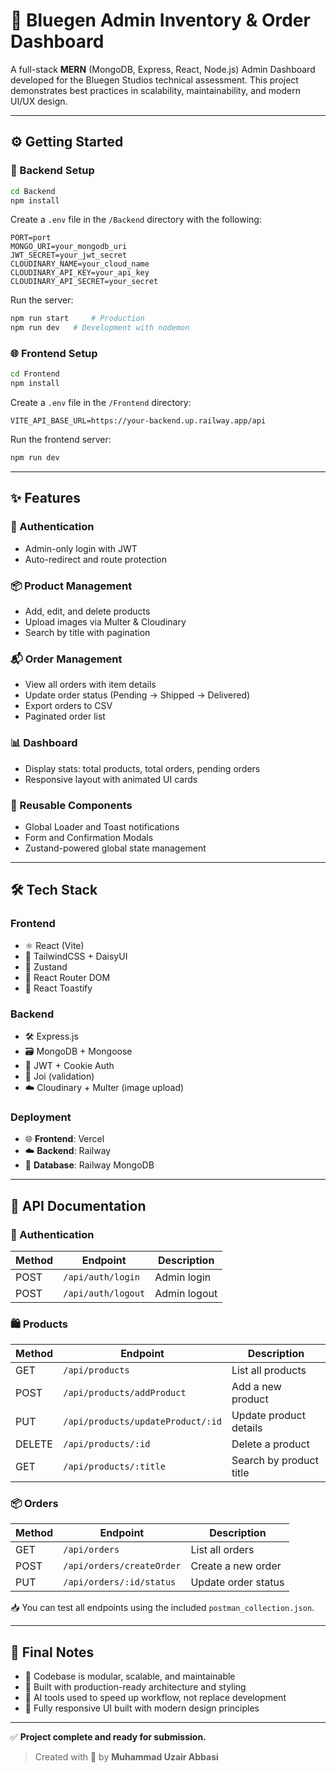 # 🧠 Bluegen Admin Inventory & Order Dashboard

A full-stack **MERN** (MongoDB, Express, React, Node.js) Admin Dashboard developed for the Bluegen Studios technical assessment. This project demonstrates best practices in scalability, maintainability, and modern UI/UX design.

---

## ⚙️ Getting Started

### 🔧 Backend Setup

```bash
cd Backend
npm install
```

Create a `.env` file in the `/Backend` directory with the following:

```env
PORT=port
MONGO_URI=your_mongodb_uri
JWT_SECRET=your_jwt_secret
CLOUDINARY_NAME=your_cloud_name
CLOUDINARY_API_KEY=your_api_key
CLOUDINARY_API_SECRET=your_secret
```

Run the server:

```bash
npm run start     # Production
npm run dev   # Development with nodemon
```

### 🌐 Frontend Setup

```bash
cd Frontend
npm install
```

Create a `.env` file in the `/Frontend` directory:

```env
VITE_API_BASE_URL=https://your-backend.up.railway.app/api
```

Run the frontend server:

```bash
npm run dev
```

---

## ✨ Features

### 🔐 Authentication

- Admin-only login with JWT
- Auto-redirect and route protection

### 📦 Product Management

- Add, edit, and delete products
- Upload images via Multer & Cloudinary
- Search by title with pagination

### 📬 Order Management

- View all orders with item details
- Update order status (Pending → Shipped → Delivered)
- Export orders to CSV
- Paginated order list

### 📊 Dashboard

- Display stats: total products, total orders, pending orders
- Responsive layout with animated UI cards

### 🔁 Reusable Components

- Global Loader and Toast notifications
- Form and Confirmation Modals
- Zustand-powered global state management

---

## 🛠 Tech Stack

### Frontend

- ⚛️ React (Vite)
- 🎨 TailwindCSS + DaisyUI
- 🔄 Zustand
- 🧭 React Router DOM
- 🔔 React Toastify

### Backend

- 🛠 Express.js
- 🗃 MongoDB + Mongoose
- 🔐 JWT + Cookie Auth
- 📏 Joi (validation)
- ☁️ Cloudinary + Multer (image upload)

### Deployment

- 🌐 **Frontend**: Vercel
- ☁️ **Backend**: Railway
- 🧮 **Database**: Railway MongoDB

---

## 📑 API Documentation

### 🔐 Authentication

| Method | Endpoint           | Description  |
| ------ | ------------------ | ------------ |
| POST   | `/api/auth/login`  | Admin login  |
| POST   | `/api/auth/logout` | Admin logout |

### 🛍 Products

| Method | Endpoint                          | Description             |
| ------ | --------------------------------- | ----------------------- |
| GET    | `/api/products`                   | List all products       |
| POST   | `/api/products/addProduct`        | Add a new product       |
| PUT    | `/api/products/updateProduct/:id` | Update product details  |
| DELETE | `/api/products/:id`               | Delete a product        |
| GET    | `/api/products/:title`            | Search by product title |

### 📦 Orders

| Method | Endpoint                  | Description         |
| ------ | ------------------------- | ------------------- |
| GET    | `/api/orders`             | List all orders     |
| POST   | `/api/orders/createOrder` | Create a new order  |
| PUT    | `/api/orders/:id/status`  | Update order status |

📥 You can test all endpoints using the included `postman_collection.json`.

---

## 📝 Final Notes

- 🧠 Codebase is modular, scalable, and maintainable
- 📐 Built with production-ready architecture and styling
- 🤖 AI tools used to speed up workflow, not replace development
- 📱 Fully responsive UI built with modern design principles

---

✅ **Project complete and ready for submission.**

> Created with 💙 by **Muhammad Uzair Abbasi**

